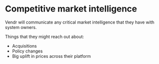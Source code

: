 # Competitive market intelligence

Vendr will communicate any critical market intelligence that they have with system owners. 

Things that they might reach out about:
- Acquisitions
- Policy changes
- Big uplift in prices across their platform
